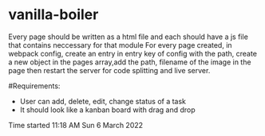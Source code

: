 # vanilla-boiler
Every page should be written as a html file and each should have a js file that contains neccessary for that module
For every page created, in webpack config, create an entry in entry key of config with the path,
create a new object in the pages array,add the path, filename of the image in the page then restart the server for code splitting and live server.


#Requirements:
- User can add, delete, edit, change status of a task 
- It should look like a kanban board with drag and drop

Time started 11:18 AM Sun 6 March 2022
